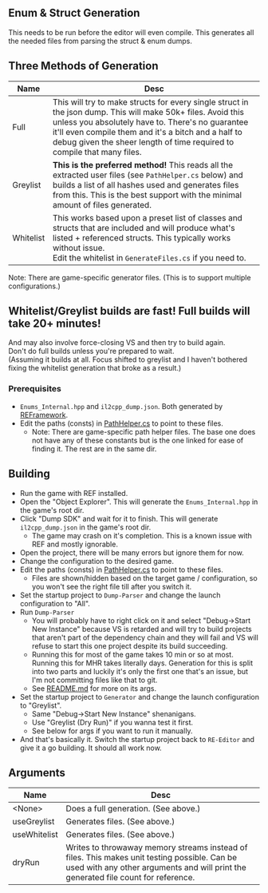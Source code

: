 ## Enum & Struct Generation

This needs to be run before the editor will even compile. This generates all the needed files from parsing the struct & enum dumps.

## Three Methods of Generation
| Name | Desc |
| --- | --- |
| Full | This will try to make structs for every single struct in the json dump. This will make 50k+ files. Avoid this unless you absolutely have to. There's no guarantee it'll even compile them and it's a bitch and a half to debug given the sheer length of time required to compile that many files. |
| Greylist | **This is the preferred method!** This reads all the extracted user files (see `PathHelper.cs` below) and builds a list of all hashes used and generates files from this. This is the best support with the minimal amount of files generated. |
| Whitelist | This works based upon a preset list of classes and structs that are included and will produce what's listed + referenced structs. This typically works without issue.<br>Edit the whitelist in `GenerateFiles.cs` if you need to. |

Note: There are game-specific generator files. (This is to support multiple configurations.)

## Whitelist/Greylist builds are fast! Full builds will take 20+ minutes!
And may also involve force-closing VS and then try to build again.<br>
Don't do full builds unless you're prepared to wait.<br>
(Assuming it builds at all. Focus shifted to greylist and I haven't bothered fixing the whitelist generation that broke as a result.)

### Prerequisites
- `Enums_Internal.hpp` and `il2cpp_dump.json`. Both generated by [REFramework](https://github.com/praydog/REFramework).
- Edit the paths (consts) in [PathHelper.cs](../Common/PathHelper.cs) to point to these files.
  - Note: There are game-specific path helper files. The base one does not have any of these constants but is the one linked for ease of finding it. The rest are in the same dir.

## Building
- Run the game with REF installed.
- Open the "Object Explorer". This will generate the `Enums_Internal.hpp` in the game's root dir.
- Click "Dump SDK" and wait for it to finish. This will generate `il2cpp_dump.json` in the game's root dir.
  - The game may crash on it's completion. This is a known issue with REF and mostly ignorable.
- Open the project, there will be many errors but ignore them for now.
- Change the configuration to the desired game.
- Edit the paths (consts) in [PathHelper.cs](../Common/PathHelper.cs) to point to these files.
  - Files are shown/hidden based on the target game / configuration, so you won't see the right file till after you switch it.
- Set the startup project to `Dump-Parser` and change the launch configuration to "All".
- Run `Dump-Parser`
  - You will probably have to right click on it and select "Debug->Start New Instance" because VS is retarded and will try to build projects that aren't part of the dependency chain and they will fail and VS will refuse to start this one project despite its build succeeding.
  - Running this for most of the game takes 10 min or so at most. Running this for MHR takes literally days. Generation for this is split into two parts and luckily it's only the first one that's an issue, but I'm not committing files like that to git.
  - See [README.md](../Dump-Parser/README.md) for more on its args.
- Set the startup project to `Generator` and change the launch configuration to "Greylist".
  - Same "Debug->Start New Instance" shenanigans.
  - Use "Greylist (Dry Run)" if you wanna test it first.
  - See below for args if you want to run it manually.
- And that's basically it. Switch the startup project back to `RE-Editor` and give it a go building. It should all work now.

## Arguments
| Name | Desc |
| --- | --- |
| \<None\> | Does a full generation. (See above.) |
| useGreylist | Generates files. (See above.) |
| useWhitelist | Generates files. (See above.) |
| dryRun | Writes to throwaway memory streams instead of files. This makes unit testing possible. Can be used with any other arguments and will print the generated file count for reference. |